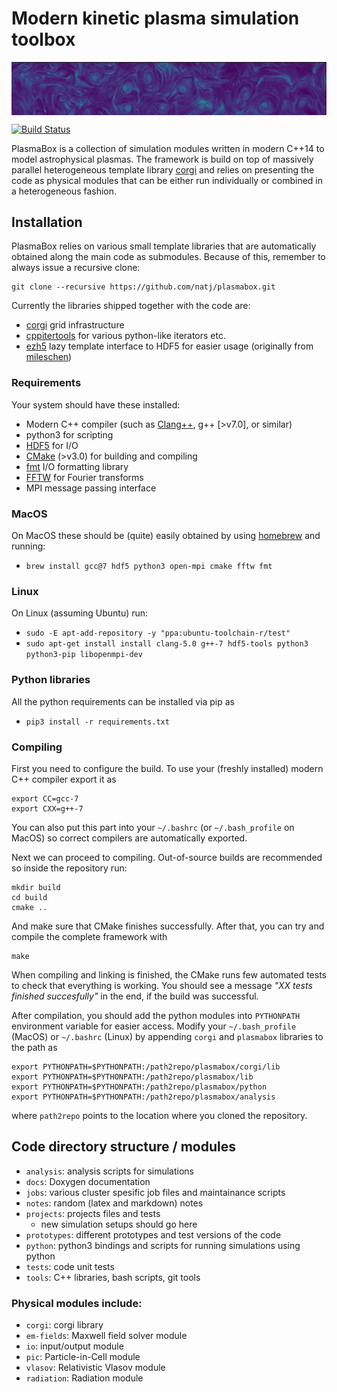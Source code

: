 # Modern kinetic plasma simulation toolbox
<img align="top" src="notes/header.png">

[![Build Status](https://travis-ci.com/natj/plasmabox.svg?branch=master)](https://travis-ci.com/natj/plasmabox)

PlasmaBox is a collection of simulation modules written in modern C++14 to model astrophysical plasmas. The framework is build on top of massively parallel heterogeneous template library [corgi](https://github.com/natj/corgi) and relies on presenting the code as physical modules that can be either run individually or combined in a heterogeneous fashion.


## Installation

PlasmaBox relies on various small template libraries that are automatically obtained along the main code as submodules. Because of this, remember to always issue a recursive clone:
```
git clone --recursive https://github.com/natj/plasmabox.git
```
Currently the libraries shipped together with the code are:
- [corgi](https://github.com/natj/corgi) grid infrastructure
- [cppitertools](https://github.com/ryanhaining/cppitertools) for various python-like iterators etc.
- [ezh5](https://github.com/natj/ezh5) lazy template interface to HDF5 for easier usage (originally from [mileschen](https://github.com/mileschen360/ezh5))


### Requirements
Your system should have these installed:
- Modern C++ compiler (such as [Clang++](https://clang.llvm.org/), g++ [>v7.0], or similar)
- python3 for scripting
- [HDF5](https://support.hdfgroup.org/HDF5/) for I/O
- [CMake](https://cmake.org/) (>v3.0) for building and compiling
- [fmt](https://github.com/fmtlib/fmt) I/O formatting library
- [FFTW](http://www.fftw.org/) for Fourier transforms
- MPI message passing interface


### MacOS
On MacOS these should be (quite) easily obtained by using [homebrew](https://brew.sh/) and running:
- `brew install gcc@7 hdf5 python3 open-mpi cmake fftw fmt`

### Linux
On Linux (assuming Ubuntu) run:
- `sudo -E apt-add-repository -y "ppa:ubuntu-toolchain-r/test"`
- `sudo apt-get install install clang-5.0 g++-7 hdf5-tools python3 python3-pip libopenmpi-dev`

### Python libraries
All the python requirements can be installed via pip as
- `pip3 install -r requirements.txt`



### Compiling

First you need to configure the build. To use your (freshly installed) modern C++ compiler export it as
```
export CC=gcc-7
export CXX=g++-7
```
You can also put this part into your `~/.bashrc` (or `~/.bash_profile` on MacOS) so correct compilers are automatically exported.

Next we can proceed to compiling. Out-of-source builds are recommended so inside the repository run:
```
mkdir build
cd build
cmake ..
```
And make sure that CMake finishes successfully. After that, you can try and compile the complete framework with
```
make
```

When compiling and linking is finished, the CMake runs few automated tests to check that everything is working. You should see a message *"XX tests finished succesfully"* in the end, if the build was successful.


After compilation, you should add the python modules into `PYTHONPATH` environment variable for easier access. Modify your `~/.bash_profile` (MacOS) or `~/.bashrc` (Linux) by appending `corgi` and `plasmabox` libraries to the path as
```
export PYTHONPATH=$PYTHONPATH:/path2repo/plasmabox/corgi/lib
export PYTHONPATH=$PYTHONPATH:/path2repo/plasmabox/lib
export PYTHONPATH=$PYTHONPATH:/path2repo/plasmabox/python
export PYTHONPATH=$PYTHONPATH:/path2repo/plasmabox/analysis
```
where `path2repo` points to the location where you cloned the repository.



## Code directory structure / modules
- `analysis`: analysis scripts for simulations
- `docs`: Doxygen documentation
- `jobs`: various cluster spesific job files and maintainance scripts
- `notes`: random (latex and markdown) notes 
- `projects`: projects files and tests
    - new simulation setups should go here
- `prototypes`: different prototypes and test versions of the code
- `python`: python3 bindings and scripts for running simulations using python
- `tests`: code unit tests
- `tools`: C++ libraries, bash scripts, git tools

### Physical modules include:
- `corgi`: corgi library
- `em-fields`: Maxwell field solver module
- `io`: input/output module
- `pic`: Particle-in-Cell module
- `vlasov`: Relativistic Vlasov module
- `radiation`: Radiation module 



